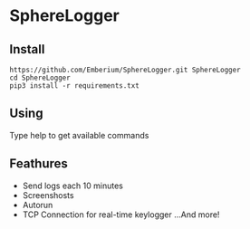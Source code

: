 # SphereLogger
## Install
```
https://github.com/Emberium/SphereLogger.git SphereLogger
cd SphereLogger
pip3 install -r requirements.txt
```
## Using
Type help to get available commands
## Feathures
* Send logs each 10 minutes
* Screenshosts
* Autorun
* TCP Connection for real-time keylogger
...And more!
